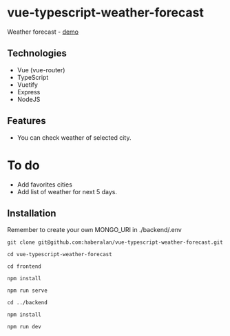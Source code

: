 # vue-typescript-weather-forecast

Weather forecast - [demo](https://haber-weather-forecast.netlify.app/)

## Technologies

- Vue (vue-router)
- TypeScript
- Vuetify
- Express
- NodeJS

## Features

- You can check weather of selected city.

# To do

- Add favorites cities
- Add list of weather for next 5 days.

## Installation

Remember to create your own MONGO_URI in ./backend/.env

```
git clone git@github.com:haberalan/vue-typescript-weather-forecast.git
```

```
cd vue-typescript-weather-forecast
```

```
cd frontend
```

```
npm install
```

```
npm run serve
```

```
cd ../backend
```

```
npm install
```

```
npm run dev
```
